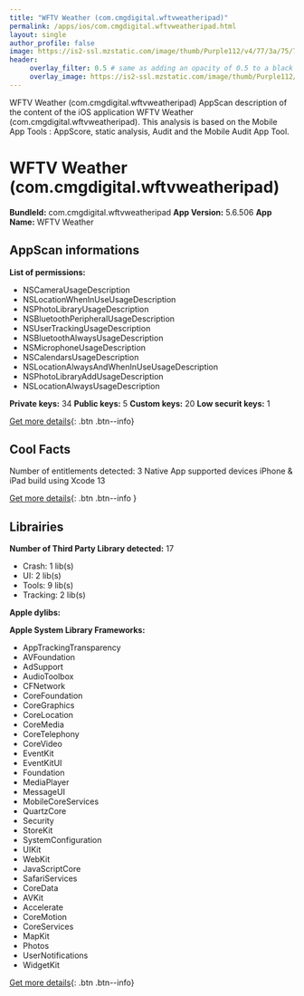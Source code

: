 ```yaml
---
title: "WFTV Weather (com.cmgdigital.wftvweatheripad)"
permalink: /apps/ios/com.cmgdigital.wftvweatheripad.html
layout: single
author_profile: false
image: https://is2-ssl.mzstatic.com/image/thumb/Purple112/v4/77/3a/75/773a7554-9f9b-6223-d2e8-607cb98ef744/AppIcon-1x_U007emarketing-0-4-0-85-220.jpeg/512x512bb.jpg
header: 
     overlay_filter: 0.5 # same as adding an opacity of 0.5 to a black background
     overlay_image: https://is2-ssl.mzstatic.com/image/thumb/Purple112/v4/77/3a/75/773a7554-9f9b-6223-d2e8-607cb98ef744/AppIcon-1x_U007emarketing-0-4-0-85-220.jpeg/512x512bb.jpg
---
```

WFTV Weather (com.cmgdigital.wftvweatheripad) AppScan description of the content of the iOS application WFTV Weather (com.cmgdigital.wftvweatheripad). This analysis is based on the Mobile App Tools : AppScore, static analysis, Audit and the Mobile Audit App Tool.

# WFTV Weather (com.cmgdigital.wftvweatheripad)

**BundleId:** com.cmgdigital.wftvweatheripad
**App Version:** 5.6.506
**App Name:** WFTV Weather


## AppScan informations 

**List of permissions:** 
- NSCameraUsageDescription
- NSLocationWhenInUseUsageDescription
- NSPhotoLibraryUsageDescription
- NSBluetoothPeripheralUsageDescription
- NSUserTrackingUsageDescription
- NSBluetoothAlwaysUsageDescription
- NSMicrophoneUsageDescription
- NSCalendarsUsageDescription
- NSLocationAlwaysAndWhenInUseUsageDescription
- NSPhotoLibraryAddUsageDescription
- NSLocationAlwaysUsageDescription
  
  
**Private keys:** 34
**Public keys:** 5
**Custom keys:** 20
**Low securit keys:** 1
  
[Get more details](/pricing.html){: .btn .btn--info}

## Cool Facts

Number of entitlements detected: 3
Native App
supported devices iPhone & iPad
build using Xcode 13
  
[Get more details](/pricing.html){: .btn .btn--info }

## Librairies 
**Number of Third Party Library detected:** 17
- Crash: 1 lib(s)
- UI: 2 lib(s)
- Tools: 9 lib(s)
- Tracking: 2 lib(s)


**Apple dylibs:**


**Apple System Library Frameworks:**
- AppTrackingTransparency
- AVFoundation
- AdSupport
- AudioToolbox
- CFNetwork
- CoreFoundation
- CoreGraphics
- CoreLocation
- CoreMedia
- CoreTelephony
- CoreVideo
- EventKit
- EventKitUI
- Foundation
- MediaPlayer
- MessageUI
- MobileCoreServices
- QuartzCore
- Security
- StoreKit
- SystemConfiguration
- UIKit
- WebKit
- JavaScriptCore
- SafariServices
- CoreData
- AVKit
- Accelerate
- CoreMotion
- CoreServices
- MapKit
- Photos
- UserNotifications
- WidgetKit


  
[Get more details](/pricing.html){: .btn .btn--info}


